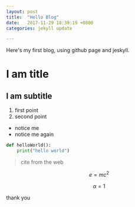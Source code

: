 ```yaml
---
layout: post
title:  "Hello Blog"
date:   2017-11-29 18:39:19 +0800
categories: jekyll update

---
```

Here's my first blog, using github page and jeskyll. 
# I am title
## I am subtitle

1. first point
2. second point

- notice me
- notice me again

```python
def helloWorld():
    print("hello world")
```

> cite from the web

$$ e = mc^2 $$

$$ \alpha = 1 $$

thank you

